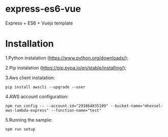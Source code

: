 # express-es6-vue
Express + ES6 + Vuejs template

# Installation
1.Python instalation (https://www.python.org/downloads/);

2.Pip instalation (https://pip.pypa.io/en/stable/installing/);

3.Aws client instalation:

```
pip install awscli --upgrade --user
```

4.AWS account configuration: 
```
npm run config -- --account-id="291864835109" --bucket-name="mhexsel-aws-lambda-express" --function-name="test"
```

5.Running the sample:
```
npm run setup
```
